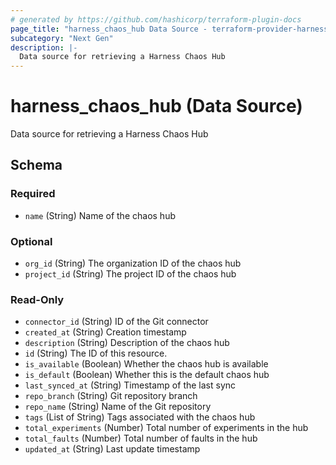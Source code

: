 ```yaml
---
# generated by https://github.com/hashicorp/terraform-plugin-docs
page_title: "harness_chaos_hub Data Source - terraform-provider-harness"
subcategory: "Next Gen"
description: |-
  Data source for retrieving a Harness Chaos Hub
---
```


# harness_chaos_hub (Data Source)

Data source for retrieving a Harness Chaos Hub



<!-- schema generated by tfplugindocs -->
## Schema

### Required

- `name` (String) Name of the chaos hub

### Optional

- `org_id` (String) The organization ID of the chaos hub
- `project_id` (String) The project ID of the chaos hub

### Read-Only

- `connector_id` (String) ID of the Git connector
- `created_at` (String) Creation timestamp
- `description` (String) Description of the chaos hub
- `id` (String) The ID of this resource.
- `is_available` (Boolean) Whether the chaos hub is available
- `is_default` (Boolean) Whether this is the default chaos hub
- `last_synced_at` (String) Timestamp of the last sync
- `repo_branch` (String) Git repository branch
- `repo_name` (String) Name of the Git repository
- `tags` (List of String) Tags associated with the chaos hub
- `total_experiments` (Number) Total number of experiments in the hub
- `total_faults` (Number) Total number of faults in the hub
- `updated_at` (String) Last update timestamp
